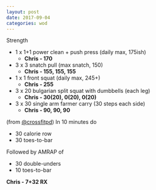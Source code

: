 ```yaml
---
layout: post
date: 2017-09-04
categories: wod
---
```


Strength
- 1 x 1+1 power clean + push press (daily max, 175ish)
  - **Chris - <span>170</span>**
- 3 x 3 snatch pull (max snatch, 150)
  - **Chris - <span>155, 155, 155</span>**
- 1 x 1 front squat (daily max, 245+)
  - **Chris - <span>255</span>**
- 3 x 20 bulgarian split squat with dumbbells (each leg)
  - **Chris - <span>30(20), 0(20), 0(20)</span>**
- 3 x 30 single arm farmer carry (30 steps each side)
  - **Chris - <span>90, 90, 90</span>**

(from [@crossfitpd](http://crossfitpd.com)) In 10 minutes do
- 30 calorie row
- 30 toes-to-bar

Followed by AMRAP of
- 30 double-unders
- 10 toes-to-bar

**Chris - <span>7+32 RX</span>**
